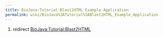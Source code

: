 ```yaml
---
title: BioJava:Tutorial:Blast2HTML Example Application
permalink: wiki/BioJava%3ATutorial%3ABlast2HTML_Example_Application
---
```


1.  redirect <BioJava:Tutorial:Blast2HTML>

